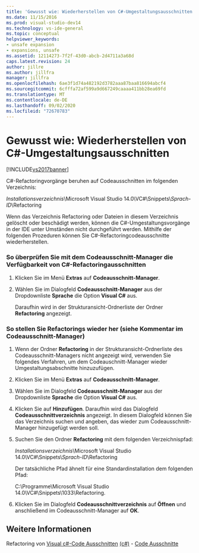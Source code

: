 ```yaml
---
title: 'Gewusst wie: Wiederherstellen von C#-Umgestaltungsausschnitten | Microsoft-Dokumentation'
ms.date: 11/15/2016
ms.prod: visual-studio-dev14
ms.technology: vs-ide-general
ms.topic: conceptual
helpviewer_keywords:
- unsafe expansion
- expansions, unsafe
ms.assetid: 12114273-7f2f-43d0-abcb-2d4711a3a68d
caps.latest.revision: 24
author: jillre
ms.author: jillfra
manager: jillfra
ms.openlocfilehash: 6ae3f1d74a482192d3782aaa87baa816694abcf4
ms.sourcegitcommit: 6cfffa72af599a9d667249caaaa411bb28ea69fd
ms.translationtype: MT
ms.contentlocale: de-DE
ms.lasthandoff: 09/02/2020
ms.locfileid: "72670783"
---
```

# <a name="how-to-restore-c-refactoring-snippets"></a>Gewusst wie: Wiederherstellen von C#-Umgestaltungsausschnitten
[!INCLUDE[vs2017banner](../includes/vs2017banner.md)]

C#-Refactoringvorgänge beruhen auf Codeausschnitten im folgenden Verzeichnis:

 *Installationsverzeichnis*\Microsoft Visual Studio 14.0\VC#\Snippets\\*Sprach-ID*\Refactoring

 Wenn das Verzeichnis Refactoring oder Dateien in diesem Verzeichnis gelöscht oder beschädigt werden, können die C#-Umgestaltungsvorgänge in der IDE unter Umständen nicht durchgeführt werden. Mithilfe der folgenden Prozeduren können Sie C#-Refactoringcodeausschnitte wiederherstellen.

### <a name="to-verify-c-refactoring-snippets-are-available-through-the-code-snippet-manager"></a>So überprüfen Sie mit dem Codeausschnitt-Manager die Verfügbarkeit von C#-Refactoringausschnitten

1. Klicken Sie im Menü **Extras** auf **Codeausschnitt-Manager**.

2. Wählen Sie im Dialogfeld **Codeausschnitt-Manager** aus der Dropdownliste **Sprache** die Option **Visual C#** aus.

     Daraufhin wird in der Strukturansicht-Ordnerliste der Ordner **Refactoring** angezeigt.

### <a name="to-restore-refactoring-see-comment-in-code-snippet-manager"></a>So stellen Sie Refactorings wieder her (siehe Kommentar im Codeausschnitt-Manager)

1. Wenn der Ordner **Refactoring** in der Strukturansicht-Ordnerliste des Codeausschnitt-Managers nicht angezeigt wird, verwenden Sie folgendes Verfahren, um dem Codeauschnitt-Manager wieder Umgestaltungsabschnitte hinzuzufügen.

2. Klicken Sie im Menü **Extras** auf **Codeausschnitt-Manager**.

3. Wählen Sie im Dialogfeld **Codeausschnitt-Manager** aus der Dropdownliste **Sprache** die Option **Visual C#** aus.

4. Klicken Sie auf **Hinzufügen**. Daraufhin wird das Dialogfeld **Codeausschnittverzeichnis** angezeigt. In diesem Dialogfeld können Sie das Verzeichnis suchen und angeben, das wieder zum Codeausschnitt-Manager hinzugefügt werden soll.

5. Suchen Sie den Ordner **Refactoring** mit dem folgenden Verzeichnispfad:

     *Installationsverzeichnis*\Microsoft Visual Studio 14.0\VC#\Snippets\\*Sprach-ID*\Refactoring

     Der tatsächliche Pfad ähnelt für eine Standardinstallation dem folgenden Pfad:

     C:\Programme\Microsoft Visual Studio 14.0\VC#\Snippets\1033\Refactoring.

6. Klicken Sie im Dialogfeld **Codeausschnittverzeichnis** auf **Öffnen** und anschließend im Codeausschnitt-Manager auf **OK**.

## <a name="see-also"></a>Weitere Informationen
 Refactoring von [Visual c#-Code Ausschnitten](../ide/visual-csharp-code-snippets.md) [(c#)](../csharp-ide/refactoring-csharp.md) - [Code Ausschnitte](../ide/code-snippets.md)
